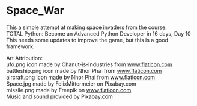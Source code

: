# Space_War 
This a simple attempt at making space invaders from the course:   
TOTAL Python: Become an Advanced Python Developer in 16 days, Day 10
This needs some updates to improve the game, but this is a good framework. 
  
  
Art Attribution:   
ufo.png icon made by Chanut-is-Industries from www.flaticon.com  
battleship.png icon made by Nhor Phai from www.flaticon.com  
aircraft.png icon made by Nhor Phai from www.flaticon.com  
Space.jpg made by FelixMittermeier on Pixabay.com  
missile.png made by  Freepik on www.flaticon.com  
Music and sound provided by Pixabay.com  
